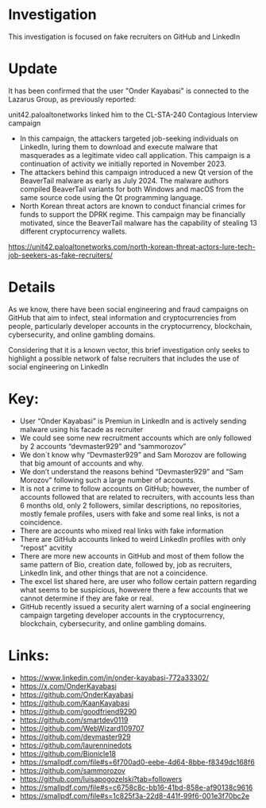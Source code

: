 # Investigation

This investigation is focused on fake recruiters on GitHub and LinkedIn


# Update

It has been confirmed that the user "Onder Kayabasi" is connected to the Lazarus Group, as previously reported:

unit42.paloaltonetworks linked him to the CL-STA-240 Contagious Interview campaign
- In this campaign, the attackers targeted job-seeking individuals on LinkedIn, luring them to download and execute malware that masquerades as a legitimate video call application. This campaign is a continuation of activity we initially reported in November 2023.
- The attackers behind this campaign introduced a new Qt version of the BeaverTail malware as early as July 2024. The malware authors compiled BeaverTail variants for both Windows and macOS from the same source code using the Qt programming language.
- North Korean threat actors are known to conduct financial crimes for funds to support the DPRK regime. This campaign may be financially motivated, since the BeaverTail malware has the capability of stealing 13 different cryptocurrency wallets.

https://unit42.paloaltonetworks.com/north-korean-threat-actors-lure-tech-job-seekers-as-fake-recruiters/

# Details

As we know, there have been social engineering and fraud campaigns on GitHub that aim to infect, steal information and cryptocurrencies from people, particularly developer accounts in the cryptocurrency, blockchain, cybersecurity, and online gambling domains.

Considering that it is a known vector, this brief investigation only seeks to highlight a possible network of false recruiters that includes the use of social engineering on LinkedIn

# Key:

- User “Onder Kayabasi” is Premiun in LinkedIn and is actively sending malware using his facade as recruiter
- We could see some new recruitment accounts which are only followed by 2 accounts “devmaster929” and “sammorozov”
- We don´t know why “Devmaster929” and Sam Morozov are following that big amount of accounts and why.
- We don’t understand the reasons behind “Devmaster929” and “Sam Morozov” following such a large number of accounts.
- It is not a crime to follow accounts on GitHub; however, the number of accounts followed that are related to recruiters, with accounts less than 6 months old, only 2 followers, similar descriptions, no repositories, mostly female profiles, users with fake and some real links, is not a coincidence.
- There are accounts who mixed real links with fake information
- There are GitHub accounts linked to weird LinkedIn profiles with only “repost” acvitity
- There are more new accounts in GitHub and most of them follow the same pattern of Bio, creation date, followed by, job as recruiters, LinkedIn link, and other things that are not a coincidence.
- The excel list shared here, are user who follow certain pattern regarding what seems to be suspicious, howevere there a few accounts that we cannot determine if they are fake or real.
- GitHub recently issued a security alert warning of a social engineering campaign targeting developer accounts in the cryptocurrency, blockchain, cybersecurity, and online gambling domains.

# Links:

- https://www.linkedin.com/in/onder-kayabasi-772a33302/
- https://x.com/OnderKayabasi
- https://github.com/OnderKayabasi
- https://github.com/KaanKayabasi
- https://github.com/goodfriend9290
- https://github.com/smartdev0119
- https://github.com/WebWizard109707
- https://github.com/devmaster929
- https://github.com/laurenninedots
- https://github.com/Bionicle18
- https://smallpdf.com/file#s=6f700ad0-eebe-4d64-8bbe-f8349dc168f6
- https://github.com/sammorozov
- https://github.com/luisapogozelski?tab=followers
- https://smallpdf.com/file#s=c6758c8c-bb16-41bd-858e-af90138c9616
- https://smallpdf.com/file#s=1c825f3a-22d8-441f-99f6-001e3f70bc2e

